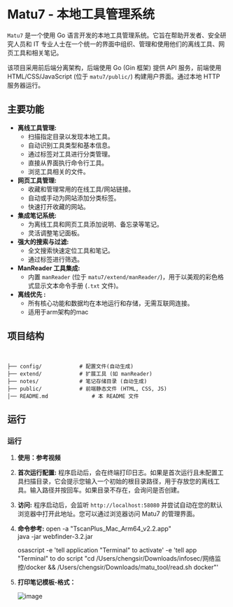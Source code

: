 # Matu7 - 本地工具管理系统



`Matu7` 是一个使用 Go 语言开发的本地工具管理系统。它旨在帮助开发者、安全研究人员和 IT 专业人士在一个统一的界面中组织、管理和使用他们的离线工具、网页工具和相关笔记。

该项目采用前后端分离架构，后端使用 Go (Gin 框架) 提供 API 服务，前端使用 HTML/CSS/JavaScript (位于 `matu7/public/`) 构建用户界面。通过本地 HTTP 服务器运行。

## 主要功能

*   **离线工具管理:**
    *   扫描指定目录以发现本地工具。
    *   自动识别工具类型和基本信息。
    *   通过标签对工具进行分类管理。
    *   直接从界面执行命令行工具。
    *   浏览工具相关的文件。
*   **网页工具管理:**
    *   收藏和管理常用的在线工具/网站链接。
    *   自动或手动为网站添加分类标签。
    *   快速打开收藏的网站。
*   **集成笔记系统:**
    *   为离线工具和网页工具添加说明、备忘录等笔记。
    *   灵活调整笔记面板。
*   **强大的搜索与过滤:**
    *   全文搜索快速定位工具和笔记。
    *   通过标签进行筛选。
*   **ManReader 工具集成:**
    *   内置 `manReader` (位于 `matu7/extend/manReader/`)，用于以美观的彩色格式显示文本命令手册 (`.txt` 文件)。
*   **离线优先 :**
    *   所有核心功能和数据均在本地运行和存储，无需互联网连接。
    *   适用于arm架构的mac
## 项目结构

```


├── config/            # 配置文件(自动生成)
├── extend/            # 扩展工具 (如 manReader)
├── notes/             # 笔记存储目录 (自动生成)
├── public/            # 前端静态文件 (HTML, CSS, JS)
│── README.md              # 本 README 文件

```

## 运行


### 运行

1.  **使用：参考视频**


2.  **首次运行配置:**
    程序启动后，会在终端打印日志。如果是首次运行且未配置工具扫描目录，它会提示您输入一个初始的根目录路径，用于存放您的离线工具。输入路径并按回车。如果目录不存在，会询问是否创建。

3.  **访问:**
    程序启动后，会监听 `http://localhost:58080` 并尝试自动在您的默认浏览器中打开此地址。您可以通过浏览器访问 Matu7 的管理界面。

4.  **命令参考:**
    open -a "TscanPlus_Mac_Arm64_v2.2.app"  
    java -jar webfinder-3.2.jar

    osascript -e 'tell application "Terminal" to activate' -e 'tell app "Terminal" to do script "cd /Users/chengsir/Downloads/infosec/网络监控/docker && /Users/chengsir/Downloads/matu_tool/read.sh docker"'

5. **打印笔记模板-格式：**

    ![image](https://github.com/user-attachments/assets/2dbbb04a-6d5f-4060-a388-9dfc4286efaa)



